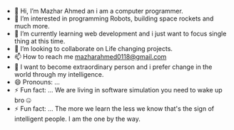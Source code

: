 - 👋 Hi, I’m Mazhar Ahmed an i am a computer programmer.
- 👀 I’m interested in programming Robots, building space rockets and much more.
- 🌱 I’m currently learning web development and i just want to focus single thing at this time.
- 💞️ I’m looking to collaborate on Life changing projects.
- 📫 How to reach me mazharahmed0118@gmail.com
- 🌱 I want to become extraordinary person and i prefer change in the world through my intelligence.
- 😄 Pronouns: ...
- ⚡ Fun fact: ... We are living in software simulation you need to wake up bro 🤐
- ⚡ Fun fact: ... The more we learn the less we know that's the sign of intelligent people. I am the one by the way.
<!---
RoboticBrain/RoboticBrain is a ✨ special ✨ repository because its `README.md` (this file) appears on your GitHub profile.
You can click the Preview link to take a look at your changes.
--->
